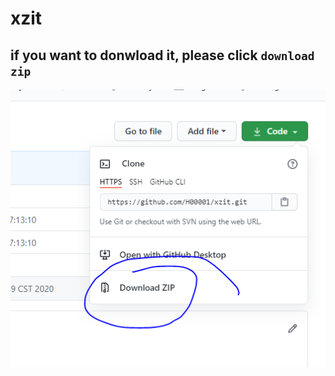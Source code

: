 # xzit
## if you want to donwload it, please click `download zip`
![img](https://raw.githubusercontent.com/H00001/xzit/master/data/data.PNG)
